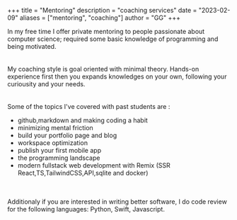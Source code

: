 +++
title = "Mentoring"
description = "coaching services"
date = "2023-02-09"
aliases = ["mentoring", "coaching"]
author = "GG"
+++

In my free time I offer private mentoring to people passionate about computer science; required some basic knowledge of programming and being motivated.
\
\
\
My coaching style is goal oriented with minimal theory. Hands-on experience first then you expands knowledges on your own, following your curiousity and your needs.
\
\
\
Some of the topics I've covered with past students are :
- github,markdown and making coding a habit
- minimizing mental friction
- build your portfolio page and blog
- workspace optimization
- publish your first mobile app
- the programming landscape
- modern fullstack web development with Remix (SSR React,TS,TailwindCSS,API,sqlite and docker)

\
\
Additionaly if you are interested in writing better software, I do code review for the following languages: Python, Swift, Javascript.



